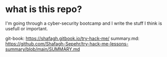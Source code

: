 # what is this repo?

I'm going through a cyber-security bootcamp and I write the stuff I think is usefull or important.

git-book: https://shafagh.gitbook.io/try-hack-me/
summary.md: https://github.com/Shafagh-Sepehr/try-hack-me-lessons-summary/blob/main/SUMMARY.md
